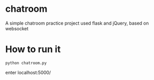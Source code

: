 # chatroom
A simple chatroom practice project used flask and jQuery, based on websocket

# How to run it
```
python chatroom.py
```
enter localhost:5000/
